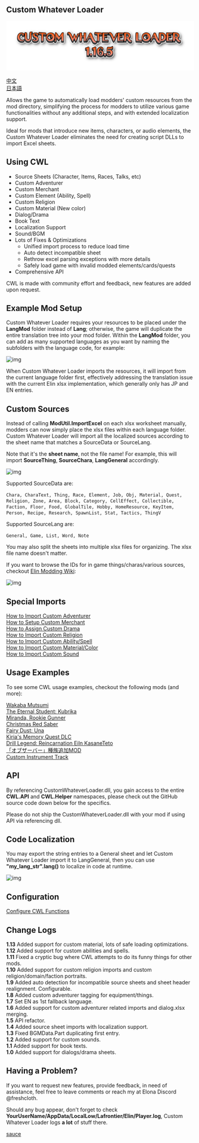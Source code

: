 ## Custom Whatever Loader

![Version](./assets/CWL_banner.png)

[中文](./README.CN.md)  
[日本語](./README.JP.md)  

Allows the game to automatically load modders' custom resources from the mod directory, simplifying the process for modders to utilize various game functionalities without any additional steps, and with extended localization support.

Ideal for mods that introduce new items, characters, or audio elements, the Custom Whatever Loader eliminates the need for creating script DLLs to import Excel sheets.

## Using CWL

- Source Sheets (Character, Items, Races, Talks, etc)
- Custom Adventurer
- Custom Merchant
- Custom Element (Ability, Spell)
- Custom Religion
- Custom Material (New color)
- Dialog/Drama
- Book Text
- Localization Support 
- Sound/BGM
- Lots of Fixes & Optimizations
    - Unified import process to reduce load time
    - Auto detect incompatible sheet
    - Rethrow excel parsing exceptions with more details
    - Safely load game with invalid modded elements/cards/quests
- Comprehensive API

CWL is made with community effort and feedback, new features are added upon request.

## Example Mod Setup

Custom Whatever Loader requires your resources to be placed under the **LangMod** folder instead of **Lang**; otherwise, the game will duplicate the entire translation tree into your mod folder. Within the **LangMod** folder, you can add as many supported languages as you want by naming the subfolders with the language code, for example:

![img](https://i.postimg.cc/tJypn1Ys/image.png)

When Custom Whatever Loader imports the resources, it will import from the current language folder first, effectively addressing the translation issue with the current Elin xlsx implementation, which generally only has JP and EN entries.

## Custom Sources

Instead of calling **ModUtil.ImportExcel** on each xlsx worksheet manually, modders can now simply place the xlsx files within each language folder. Custom Whatever Loader will import all the localized sources according to the sheet name that matches a SourceData or SourceLang.

Note that it's the **sheet name**, not the file name! For example, this will import **SourceThing**, **SourceChara**, **LangGeneral** accordingly.

![img](https://i.postimg.cc/vZqGNjfC/Screenshot-1.png)

Supported SourceData are: 
```
Chara, CharaText, Thing, Race, Element, Job, Obj, Material, Quest, Religion, Zone, Area, Block, Category, CellEffect, Collectible, Faction, Floor, Food, GlobalTile, Hobby, HomeResource, KeyItem, Person, Recipe, Research, SpawnList, Stat, Tactics, ThingV
```

Supported SourceLang are: 
```
General, Game, List, Word, Note
```

You may also split the sheets into multiple xlsx files for organizing. The xlsx file name doesn't matter.

If you want to browse the IDs for in game things/charas/various sources, checkout [Elin Modding Wiki](https://elin-modding-resources.github.io/Elin.Docs):

![img](https://i.postimg.cc/15wF6V2L/image.png)

## Special Imports

[How to Import Custom Adventurer](https://github.com/gottyduke/Elin.Plugins/tree/master/CustomWhateverLoader/Docs/CustomAdventurer.md)  
[How to Setup Custom Merchant](https://github.com/gottyduke/Elin.Plugins/tree/master/CustomWhateverLoader/Docs/CustomMerchant.md)  
[How to Assign Custom Drama](https://github.com/gottyduke/Elin.Plugins/tree/master/CustomWhateverLoader/Docs/CustomDrama.md)  
[How to Import Custom Religion](https://github.com/gottyduke/Elin.Plugins/tree/master/CustomWhateverLoader/Docs/CustomReligion.md)  
[How to Import Custom Ability/Spell](https://github.com/gottyduke/Elin.Plugins/tree/master/CustomWhateverLoader/Docs/CustomElement.md)  
[How to Import Custom Material/Color](https://github.com/gottyduke/Elin.Plugins/tree/master/CustomWhateverLoader/Docs/CustomMaterial.md)  
[How to Import Custom Sound](https://github.com/gottyduke/Elin.Plugins/tree/master/CustomWhateverLoader/Docs/CustomSound.md)  

## Usage Examples

To see some CWL usage examples, checkout the following mods (and more):

[Wakaba Mutsumi](https://steamcommunity.com/sharedfiles/filedetails/?id=3380127472)  
[The Eternal Student: Kubrika](https://steamcommunity.com/sharedfiles/filedetails/?id=3380350255)  
[Miranda, Rookie Gunner](https://steamcommunity.com/sharedfiles/filedetails/?id=3383166653)  
[Christmas Red Saber](https://steamcommunity.com/sharedfiles/filedetails/?id=3383191390)  
[Fairy Dust: Una](https://steamcommunity.com/sharedfiles/filedetails/?id=3384670717)  
[Kiria's Memory Quest DLC](https://steamcommunity.com/sharedfiles/filedetails/?id=3381789374)  
[Drill Legend: Reincarnation Eiln KasaneTeto](https://steamcommunity.com/sharedfiles/filedetails/?id=3385442190)  
[「オブザーバー」種族追加MOD](https://steamcommunity.com/sharedfiles/filedetails/?id=3385578698)  
[Custom Instrument Track](https://steamcommunity.com/sharedfiles/filedetails/?id=3374708172)

## API

By referencing CustomWhateverLoader.dll, you gain access to the entire **CWL.API** and **CWL.Helper** namespaces, please check out the GitHub source code down below for the specifics.

Please do not ship the CustomWhateverLoader.dll with your mod if using API via referencing dll.

## Code Localization

You may export the string entries to a General sheet and let Custom Whatever Loader import it to LangGeneral, then you can use **"my_lang_str".lang()** to localize in code at runtime.

![img](https://i.postimg.cc/76HS3t8M/image.png)

## Configuration

[Configure CWL Functions](https://github.com/gottyduke/Elin.Plugins/tree/master/CustomWhateverLoader/Docs/Config.md)  

## Change Logs

**1.13** Added support for custom material, lots of safe loading optimizations.  
**1.12** Added support for custom abilities and spells.  
**1.11** Fixed a cryptic bug where CWL attempts to do its funny things for other mods.  
**1.10** Added support for custom religion imports and custom religion/domain/faction portraits.  
**1.9** Added auto detection for incompatible source sheets and sheet header realignment. Configurable.  
**1.8** Added custom adventurer tagging for equipment/things.  
**1.7** Set EN as 1st fallback language.  
**1.6** Added support for custom adventurer related imports and dialog.xlsx merging.  
**1.5** API refactor.  
**1.4** Added source sheet imports with localization support.  
**1.3** Fixed BGMData.Part duplicating first entry.  
**1.2** Added support for custom sounds.  
**1.1** Added support for book texts.  
**1.0** Added support for dialogs/drama sheets.  

## Having a Problem?

If you want to request new features, provide feedback, in need of assistance, feel free to leave comments or reach my at Elona Discord @freshcloth.

Should any bug appear, don't forget to check **YourUserName/AppData/LocalLow/Lafrontier/Elin/Player.log**, Custom Whatever Loader logs **a lot** of stuff there.

[sauce](https://github.com/gottyduke/Elin.Plugins/tree/master/CustomWhateverLoader)
